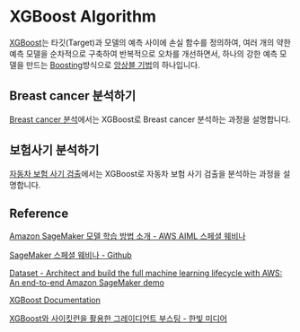 # XGBoost Algorithm

[XGBoost](https://github.com/kyopark2014/ML-Algorithms/blob/main/xgboost.md)는 타깃(Target)과 모델의 예측 사이에 손실 함수를 정의하여, 여러 개의 약한 예측 모델을 순차적으로 구축하여 반복적으로 오차를 개선하면서, 하나의 강한 예측 모델을 만드는 [Boosting](https://github.com/kyopark2014/ML-Algorithms/blob/main/boosting.md)방식으로 [앙상블 기법](https://github.com/kyopark2014/ML-Algorithms/blob/main/ensemble.md)의 하나입니다.


## Breast cancer 분석하기

[Breast cancer 분석](https://github.com/kyopark2014/ML-xgboost/blob/main/breast-cancer)에서는 XGBoost로 Breast cancer 분석하는 과정을 설명합니다. 


## 보험사기 분석하기


[자동차 보험 사기 검출](https://github.com/kyopark2014/ML-xgboost/tree/main/auto-insurance-claim)에서는 XGBoost로 자동차 보험 사기 검출을 분석하는 과정을 설명합니다. 




## Reference

[Amazon SageMaker 모델 학습 방법 소개 - AWS AIML 스페셜 웨비나](https://www.youtube.com/watch?v=oQ7glJfD-BQ&list=PLORxAVAC5fUULZBkbSE--PSY6bywP7gyr)

[SageMaker 스페셜 웨비나 - Github](https://github.com/aws-samples/aws-ai-ml-workshop-kr/tree/master/sagemaker/sm-special-webinar)

[Dataset - Architect and build the full machine learning lifecycle with AWS: An end-to-end Amazon SageMaker demo](https://aws.amazon.com/ko/blogs/machine-learning/architect-and-build-the-full-machine-learning-lifecycle-with-amazon-sagemaker/)

[XGBoost Documentation](https://xgboost.readthedocs.io/en/latest/)


[XGBoost와 사이킷런을 활용한 그레이디언트 부스팅 - 한빛 미디어](https://github.com/rickiepark/handson-gb)
